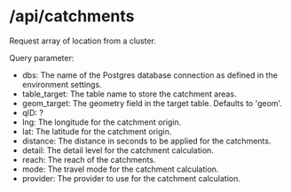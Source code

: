 # /api/catchments

Request array of location from a cluster.

Query parameter:

* dbs: The name of the Postgres database connection as defined in the environment settings.
* table\_target: The table name to store the catchment areas.
* geom\_target: The geometry field in the target table. Defaults to 'geom'.
* qID: ?
* lng: The longitude for the catchment origin.
* lat: The latitude for the catchment origin.
* distance: The distance in seconds to be applied for the catchments.
* detail: The detail level for the catchment calculation.
* reach: The reach of the catchments.
* mode: The travel mode for the catchment calculation.
* provider: The provider to use for the catchment calculation.



